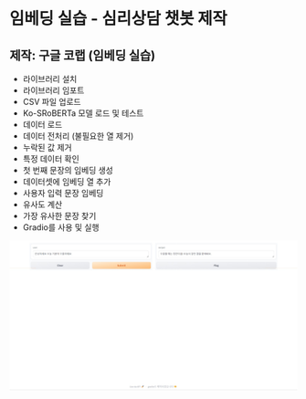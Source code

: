 # 임베딩 실습 - 심리상담 챗봇 제작 
## 제작: 구글 코랩 (임베딩 실습)
  - 라이브러리 설치 
  - 라이브러리 임포트
  - CSV 파일 업로드
  - Ko-SRoBERTa 모델 로드 및 테스트
  - 데이터 로드
  - 데이터 전처리 (불필요한 열 제거)
  - 누락된 값 제거
  - 특정 데이터 확인
  - 첫 번째 문장의 임베딩 생성
  - 데이터셋에 임베딩 열 추가
  - 사용자 입력 문장 임베딩
  - 유사도 계산
  - 가장 유사한 문장 찾기
  - Gradio를 사용 및 실행

  ![alt text](image/심리상담봇.png)
